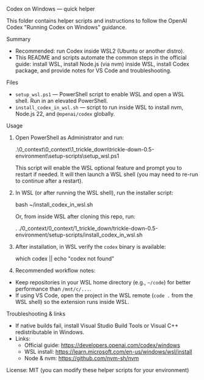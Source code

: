 Codex on Windows — quick helper

This folder contains helper scripts and instructions to follow the OpenAI Codex "Running Codex on Windows" guidance.

Summary
- Recommended: run Codex inside WSL2 (Ubuntu or another distro).
- This README and scripts automate the common steps in the official guide: install WSL, install Node.js (via nvm) inside WSL, install Codex package, and provide notes for VS Code and troubleshooting.

Files
- `setup_wsl.ps1` — PowerShell script to enable WSL and open a WSL shell. Run in an elevated PowerShell.
- `install_codex_in_wsl.sh` — script to run inside WSL to install nvm, Node.js 22, and `@openai/codex` globally.

Usage
1. Open PowerShell as Administrator and run:

    .\0_context\0_context\1_trickle_down\trickle-down-0.5-environment\setup-scripts\setup_wsl.ps1

   This script will enable the WSL optional feature and prompt you to restart if needed. It will then launch a WSL shell (you may need to re-run to continue after a restart).

2. In WSL (or after running the WSL shell), run the installer script:

    bash ~/install_codex_in_wsl.sh

   Or, from inside WSL after cloning this repo, run:

    . ./0_context/0_context/1_trickle_down/trickle-down-0.5-environment/setup-scripts/install_codex_in_wsl.sh

3. After installation, in WSL verify the `codex` binary is available:

    which codex || echo "codex not found"

4. Recommended workflow notes:
- Keep repositories in your WSL home directory (e.g., `~/code`) for better performance than `/mnt/c/...`.
- If using VS Code, open the project in the WSL remote (`code .` from the WSL shell) so the extension runs inside WSL.

Troubleshooting & links
- If native builds fail, install Visual Studio Build Tools or Visual C++ redistributable in Windows.
- Links:
  - Official guide: https://developers.openai.com/codex/windows
  - WSL install: https://learn.microsoft.com/en-us/windows/wsl/install
  - Node & nvm: https://github.com/nvm-sh/nvm

License: MIT (you can modify these helper scripts for your environment)
